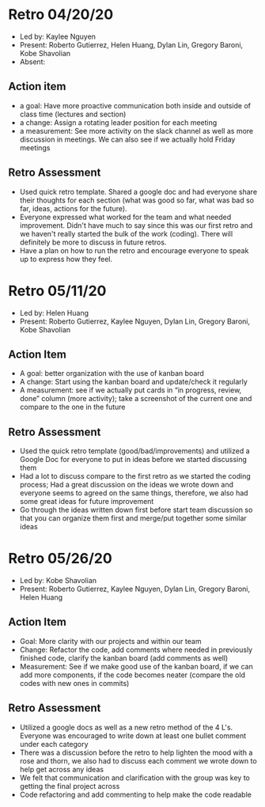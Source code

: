 # Retro 04/20/20

* Led by: Kaylee Nguyen
* Present: Roberto Gutierrez, Helen Huang, Dylan Lin, Gregory Baroni, Kobe Shavolian
* Absent:

## Action item

* a goal: Have more proactive communication both inside and outside of class time (lectures and section)
* a change: Assign a rotating leader position for each meeting
* a measurement: See more activity on the slack channel as well as more discussion in meetings.  We can also see if we actually hold Friday meetings

## Retro Assessment

* Used quick retro template. Shared a google doc and had everyone share their thoughts for each section (what was good so far, what was bad so far, ideas, actions for the future).
* Everyone expressed what worked for the team and what needed improvement. Didn't have much to say since this was our first retro and we haven't really started the bulk of the work (coding). There will definitely be more to discuss in future retros.
* Have a plan on how to run the retro and encourage everyone to speak up to express how they feel.

# Retro 05/11/20

* Led by: Helen Huang
* Present: Roberto Gutierrez, Kaylee Nguyen, Dylan Lin, Gregory Baroni, Kobe Shavolian

## Action Item

* A goal: better organization with the use of kanban board
* A change: Start using the kanban board and update/check it regularly
* A measurement: see if we actually put cards in “in progress, review, done” column (more activity); take a screenshot of the current one and compare to the one in the future

## Retro Assessment

* Used the quick retro template (good/bad/improvements) and utilized a Google Doc for everyone to put in ideas before we started discussing them
* Had a lot to discuss compare to the first retro as we started the coding process; Had a great discussion on the ideas we wrote down and everyone seems to agreed on the same things, therefore, we also had some great ideas for future improvement
* Go through the ideas written down first before start team discussion so that you can organize them first and merge/put together some similar ideas

# Retro 05/26/20

* Led by: Kobe Shavolian
* Present: Roberto Gutierrez, Kaylee Nguyen, Dylan Lin, Gregory Baroni, Helen Huang

## Action Item

* Goal: More clarity with our projects and within our team
* Change: Refactor the code, add comments where needed in previously finished code, clarify the kanban board (add comments as well)
* Measurement: See if we make good use of the kanban board, if we can add more components, if the code becomes neater (compare the old codes with new ones in commits)

## Retro Assessment

* Utilized a google docs as well as a new retro method of the 4 L's. Everyone was encouraged to write down at least one bullet comment under each category
* There was a discussion before the retro to help lighten the mood with a rose and thorn, we also had to discuss each comment we wrote down to help get across any ideas
* We felt that communication and clarification with the group was key to getting the final project across
* Code refactoring and add commenting to help make the code readable

